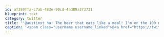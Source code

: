 ```yaml
---
id: af389ffa-c7ab-483e-90cd-4ad89a373731
blueprint: text
category: twitter
title: "'@austinxt ha! The beer that eats like a meal! I'm on the 100 mile diet in terms of beers for this trip. Awesome so far!"
caption: '<span class="username username_linked">@<a href="https://twitter.com/austinxt" title="Zenia Austin">austinxt</a></span> ha! The beer that eats like a meal! I''m on the 100 mile diet in terms of beers for this trip. Awesome so far!'
---
```

